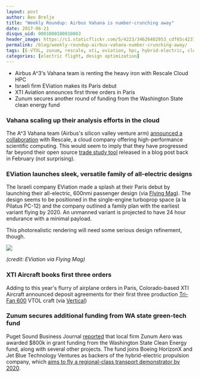 ```yaml
---
layout: post
author: Ben Brelje
title: "Weekly Roundup: Airbus Vahana is number-crunching away"
date: 2017-06-21
disqus_uid: 0001000100010003
header_image: https://c1.staticflickr.com/5/4223/34626402953_cdf65c4237_h.jpg
permalink: /blog/weekly-roundup-airbus-vahana-number-crunching-away/
tags: [E-VTOL, zunum, rescale, xti, eviation, hpc, hybrid-electric, cloud, vahana]
categories: [electric flight, design optimization]
---
```


<div class="block-paragraph"><div class="rich-text"><ul><li>Airbus A^3's Vahana team is renting the heavy iron with Rescale Cloud HPC</li><li>Israeli firm EViation makes its Paris debut</li><li>XTI Aviation announces first three orders in Paris</li><li>Zunum secures another round of funding from the Washington State clean energy fund</li></ul></div></div>

<!--more-->


<div class="block-paragraph"><div class="rich-text"><h3>Vahana scaling up their analysis efforts in the cloud</h3><p>The A^3 Vahana team (Airbus's silicon valley venture arm) <a href="https://blog.rescale.com/a3-project-vahana-rescale-power-personal-flight/">announced a collaboration</a> with Rescale, a cloud company offering high-performance scientific computing. This would seem to imply that they have progressed far beyond their open source <a href="https://vahana.aero/vahana-configuration-trade-study-part-ii-1edcdac8ad93"></a><a href="https://vahana.aero/vahana-configuration-trade-study-part-ii-1edcdac8ad93">trade study tool</a> released in a blog post back in February (not surprising). </p></div></div>
<div class="block-paragraph"><div class="rich-text"><h3>EViation launches sleek, versatile family of all-electric designs</h3><p>The Israeli company EViation made a splash at their Paris debut by launching their all-electric, 600nmi passenger design (via <a href="http://www.flyingmag.com/all-electric-eviation-makes-debut-at-paris-air-show">Flying Mag</a>). The design seems to be positioned in the single-engine turboprop space (a la Pilatus PC-12) and the company outlined a family plan with the earliest variant flying by 2020. An unmanned variant is projected to have 24 hour endurance with a minimal payload.</p><p>This photorealistic rendering will need some serious design refinement, though.</p></div></div>
<div class="block-rawhtml"><script data-pagespeed-no-defer>//<![CDATA[
(function(){for(var g="function"==typeof Object.defineProperties?Object.defineProperty:function(b,c,a){if(a.get||a.set)throw new TypeError("ES3 does not support getters and setters.");b!=Array.prototype&&b!=Object.prototype&&(b[c]=a.value)},h="undefined"!=typeof window&&window===this?this:"undefined"!=typeof global&&null!=global?global:this,k=["String","prototype","repeat"],l=0;l<k.length-1;l++){var m=k[l];m in h||(h[m]={});h=h[m]}var n=k[k.length-1],p=h[n],q=p?p:function(b){var c;if(null==this)throw new TypeError("The 'this' value for String.prototype.repeat must not be null or undefined");c=this+"";if(0>b||1342177279<b)throw new RangeError("Invalid count value");b|=0;for(var a="";b;)if(b&1&&(a+=c),b>>>=1)c+=c;return a};q!=p&&null!=q&&g(h,n,{configurable:!0,writable:!0,value:q});var t=this;function u(b,c){var a=b.split("."),d=t;a[0]in d||!d.execScript||d.execScript("var "+a[0]);for(var e;a.length&&(e=a.shift());)a.length||void 0===c?d[e]?d=d[e]:d=d[e]={}:d[e]=c};function v(b){var c=b.length;if(0<c){for(var a=Array(c),d=0;d<c;d++)a[d]=b[d];return a}return[]};function w(b){var c=window;if(c.addEventListener)c.addEventListener("load",b,!1);else if(c.attachEvent)c.attachEvent("onload",b);else{var a=c.onload;c.onload=function(){b.call(this);a&&a.call(this)}}};var x;function y(b,c,a,d,e){this.h=b;this.j=c;this.l=a;this.f=e;this.g={height:window.innerHeight||document.documentElement.clientHeight||document.body.clientHeight,width:window.innerWidth||document.documentElement.clientWidth||document.body.clientWidth};this.i=d;this.b={};this.a=[];this.c={}}function z(b,c){var a,d,e=c.getAttribute("data-pagespeed-url-hash");if(a=e&&!(e in b.c))if(0>=c.offsetWidth&&0>=c.offsetHeight)a=!1;else{d=c.getBoundingClientRect();var f=document.body;a=d.top+("pageYOffset"in window?window.pageYOffset:(document.documentElement||f.parentNode||f).scrollTop);d=d.left+("pageXOffset"in window?window.pageXOffset:(document.documentElement||f.parentNode||f).scrollLeft);f=a.toString()+","+d;b.b.hasOwnProperty(f)?a=!1:(b.b[f]=!0,a=a<=b.g.height&&d<=b.g.width)}a&&(b.a.push(e),b.c[e]=!0)}y.prototype.checkImageForCriticality=function(b){b.getBoundingClientRect&&z(this,b)};u("pagespeed.CriticalImages.checkImageForCriticality",function(b){x.checkImageForCriticality(b)});u("pagespeed.CriticalImages.checkCriticalImages",function(){A(x)});function A(b){b.b={};for(var c=["IMG","INPUT"],a=[],d=0;d<c.length;++d)a=a.concat(v(document.getElementsByTagName(c[d])));if(a.length&&a[0].getBoundingClientRect){for(d=0;c=a[d];++d)z(b,c);a="oh="+b.l;b.f&&(a+="&n="+b.f);if(c=!!b.a.length)for(a+="&ci="+encodeURIComponent(b.a[0]),d=1;d<b.a.length;++d){var e=","+encodeURIComponent(b.a[d]);131072>=a.length+e.length&&(a+=e)}b.i&&(e="&rd="+encodeURIComponent(JSON.stringify(B())),131072>=a.length+e.length&&(a+=e),c=!0);C=a;if(c){d=b.h;b=b.j;var f;if(window.XMLHttpRequest)f=new XMLHttpRequest;else if(window.ActiveXObject)try{f=new ActiveXObject("Msxml2.XMLHTTP")}catch(r){try{f=new ActiveXObject("Microsoft.XMLHTTP")}catch(D){}}f&&(f.open("POST",d+(-1==d.indexOf("?")?"?":"&")+"url="+encodeURIComponent(b)),f.setRequestHeader("Content-Type","application/x-www-form-urlencoded"),f.send(a))}}}function B(){var b={},c;c=document.getElementsByTagName("IMG");if(!c.length)return{};var a=c[0];if(!("naturalWidth"in a&&"naturalHeight"in a))return{};for(var d=0;a=c[d];++d){var e=a.getAttribute("data-pagespeed-url-hash");e&&(!(e in b)&&0<a.width&&0<a.height&&0<a.naturalWidth&&0<a.naturalHeight||e in b&&a.width>=b[e].o&&a.height>=b[e].m)&&(b[e]={rw:a.width,rh:a.height,ow:a.naturalWidth,oh:a.naturalHeight})}return b}var C="";u("pagespeed.CriticalImages.getBeaconData",function(){return C});u("pagespeed.CriticalImages.Run",function(b,c,a,d,e,f){var r=new y(b,c,a,e,f);x=r;d&&w(function(){window.setTimeout(function(){A(r)},0)})});})();pagespeed.CriticalImages.Run('/mod_pagespeed_beacon','https://brelje.net/blog/weekly-roundup-airbus-vahana-number-crunching-away/','8Xxa2XQLv9',true,false,'zmZqsGPfVxM');
//]]></script><img src="http://www.flyingmag.com/g00/2_d3d3LmZseWluZ21hZy5jb20%3D_/TU9SRVBIRVVTMTMkaHR0cDovL3d3dy5mbHlpbmdtYWcuY29tL3NpdGVzL2ZseWluZ21hZy5jb20vZmlsZXMvc3R5bGVzL2xhcmdlXzF4Xy9wdWJsaWMvaW1hZ2VzLzIwMTcvMDYvZXZpYXRpb24uanBnP2l0b2s9WE9nOWxYMzgmZmM9NTAsNTAmaTEwYy5tYXJrLmltYWdlLnR5cGU%3D_$/$/$/$/$/$/$/$/$/$/$" class="img-responsive" data-pagespeed-url-hash="3334407575" onload="pagespeed.CriticalImages.checkImageForCriticality(this);"/></div>
<div class="block-paragraph"><div class="rich-text"><p><i>(credit: EViation via Flying Mag)</i></p></div></div>
<div class="block-paragraph"><div class="rich-text"><h3>XTI Aircraft books first three orders</h3><p>Adding to this year's flurry of airplane orders in Paris, Colorado-based XTI Aircraft announced deposit agreements for their first three production <a href="http://www.xtiaircraft.com/trifan-600/">Tri-Fan 600</a> VTOL craft (via <a href="https://www.verticalmag.com/press-releases/xti-aircraft-company-writes-first-orders-trifan-600/">Vertical</a>)</p></div></div>
<div class="block-paragraph"><div class="rich-text"><h3>Zunum secures additional funding from WA state green-tech fund</h3><p>Puget Sound Business Journal <a href="http://www.bizjournals.com/seattle/news/2017/06/20/zunum-aero-boeing-horizonx-clean-energy-grant.html">reported</a> that local firm Zunum Aero was awarded $800k in grant funding from the Washington State Clean Energy fund, along with several other projects. The fund joins Boeing HorizonX and Jet Blue Technology Ventures as backers of the hybrid-electric propulsion company, which <a href="/blog/electric-flight-aiaa-aviation-2017/">aims to fly a regional-class transport demonstrator by 2020</a>. </p></div></div>